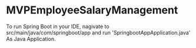 # MVPEmployeeSalaryManagement

To run Spring Boot in your IDE, nagivate to src/main/java/com/springboot/app and run 'SpringbootAppApplication.java' As Java Application. 
